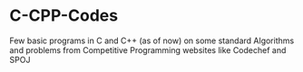# C-CPP-Codes
Few basic programs in C and C++ (as of now) on some standard Algorithms and problems from Competitive Programming websites like Codechef and SPOJ
